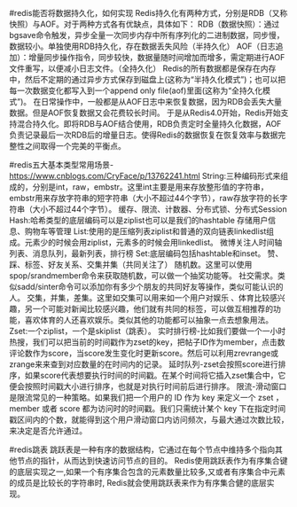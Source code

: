 #redis能否将数据持久化，如何实现
Redis持久化有两种方式，分别是RDB（又称快照）与AOF。对于两种方式各有优缺点，具体如下：
RDB（数据快照）：通过bgsave命令触发，异步全量一次同步内存中所有序列化的二进制数据，同步慢，数据较小。单独使用RDB持久化，存在数据丢失风险（半持久化）
AOF（日志追加）：增量同步操作指令，同步较快，数据量随时间增加而增多，需定期进行AOF文件重写，以便减小日志文件。（全持久化）
Redis的所有数据都是保存在内存中，然后不定期的通过异步方式保存到磁盘上(这称为“半持久化模式”)；也可以把每一次数据变化都写入到一个append only file(aof)里面(这称为“全持久化模式”)。
在日常操作中，一般都是从AOF日志中来恢复数据，因为RDB会丢失大量数据。但是AOF恢复数据又会花费较长时间。
于是从Redis4.0开始，Redis开始支持混合持久化。即将RDB与AOF结合使用，RDB负责定时全量持久化数据，AOF负责记录最后一次RDB后的增量日志。使得Redis的数据恢复在恢复效率与数据完整性之间取得一个完美的平衡点。

#redis五大基本类型常用场景-https://www.cnblogs.com/CryFace/p/13762241.html
String:三种编码形式来组成的，分别是int，raw，embstr。这里int主要是用来存放整形值的字符串，embstr用来存放字符串的短字符串（大小不超过44个字节），raw存放字符的长字符串（大小不超过44个字节）。
    缓存、限流、计数器、分布式锁、分布式Session
Hash:哈希类型的底层编码可以是ziplist也可以是我们的hashtable
    存储用户信息、购物车等管理
List:使用的是压缩列表ziplist和普通的双向链表linkedlist组成。元素少的时候会用ziplist，元素多的时候会用linkedlist。
    微博关注人时间轴列表、消息队列，最新列表，排行榜
Set:底层编码包括hashtable和inset。
    赞、踩、标签、好友关系、交集并集（共同关注了）
    随机数。这里可以使用spop/srandmember命令来获取随机数，可以做一个抽奖功能等。
    社交需求。类似sadd/sinter命令可以添加你有多少个朋友的共同好友等操作，类似可能认识的人。
    交集，并集，差集。这里如交集可以用来如一个用户对娱乐 、体育比较感兴趣，另一个可能对新闻比较感兴趣，他们就有共同的标签，可以做互相推荐的功能，喜欢体育的人还喜欢娱乐。类似其他的功能都可以抽象一点去想象用法。
Zset:一个ziplist，一个是skiplist（跳表）。
    实时排行榜-比如我们要做一个一小时热搜，我们可以把当前的时间戳作为zset的key，把帖子ID作为member，点击数评论数作为score，当score发生变化时更新score。然后可以利用zrevrange或zrange来来查到对应数量的在时间内的记录。
    延时队列-zset会按照score进行排序，如果score代表想要执行时间的时间戳。在某个时间将它插入zset集合中，它便会按照时间戳大小进行排序，也就是对执行时间前后进行排序。
    限流-滑动窗口是限流常见的一种策略。如果我们把一个用户的 ID 作为 key 来定义一个 zset ，member 或者 score 都为访问时的时间戳。我们只需统计某个 key 下在指定时间戳区间内的个数，就能得到这个用户滑动窗口内访问频次，与最大通过次数比较，来决定是否允许通过。

#redis跳表
跳跃表是一种有序的数据结构，它通过在每个节点中维持多个指向其他节点的指针，从而达到快速访问节点的目的。
Redis使用跳跃表作为有序集合键的底层实现之一,如果一个有序集合包含的元素数量比较多,又或者有序集合中元素的成员是比较长的字符串时, 
Redis就会使用跳跃表来作为有序集合健的底层实现。